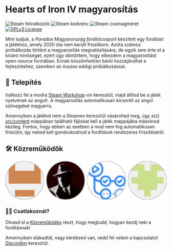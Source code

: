 # Hearts of Iron IV magyarosítás

![Steam feliratkozók](https://img.shields.io/steam/subscriptions/3281592737?label=Steam-feliratkozók)
![Steam kedvenc](https://img.shields.io/steam/favorites/3281592737?label=Steam-kedvenc)
![Steam csomagméret](https://img.shields.io/steam/size/3281592737?label=Steam-csomagméret)
[![GPLv3 License](https://img.shields.io/badge/License-GPL%20v3-yellow.svg)](https://opensource.org/licenses/)

Mint tudjuk, a _Paradox Magyarország fordítócsoport_ készített egy fordítást a játékhoz, amely 2020 óta nem került frissítésre.
Azóta számos próbálkozás történt a magyarosítás megvalósítására, de egyik sem érte el a kívánt minőséget, ezért úgy döntöttem, hogy elkezdem a magyarosítást open-source formában. Ennek köszönhetően bárki hozzájárulhat a fejlesztéshez, szemben az összes eddigi próbálkozással.

## 🚀 Telepítés

Iratkozz fel a modra [Steam Workshop](https://steamcommunity.com/sharedfiles/filedetails/?id=3281592737)-on keresztül, majd állítsd be a játék nyelvének az angolt. A magyarosítás automatikusan kicseréli az angol szövegeket magyarra.

Amennyiben a játékot nem a Steamen keresztül vásároltad meg, úgy a(z) [src/content](src/content) mappában található fájlokat kell a játék mappájába másolnod kézileg. Fontos, hogy ebben az esetben a mod nem fog automatikusan frissülni, így neked kell gondoskodnod a fordítások rendszeres frissítéséről.

## 🛠 Közreműködők

[![Contributors](.github/assets/contributors.svg)](https://github.com/rkorom/hoi4-hun/graphs/contributors)

 
### 👩‍💻 Csatlakoznál?

Olvasd el a [Közreműködés](CONTRIBUTING.md) részt, hogy megtudd, hogyan kezdj neki a fordításnak!

Amennyiben elakadtál, vagy kérdésed van, vedd fel velem a kapcsolatot [Discordon](https://discord.gg/NcptrNxQAp) keresztül.

